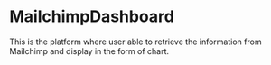 # MailchimpDashboard
This is the platform where user able to retrieve the information from Mailchimp and display in the form of chart.
